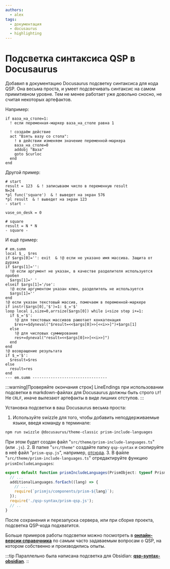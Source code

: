 ```yaml
---
authors:
  - alex
tags:
  - документация
  - docusaurus
  - highlighting
---
```

# Подсветка синтаксиса QSP в Docusaurus

Добавил в документацию Docusaurus подсветку синтаксиса для кода QSP. Она весьма проста, и умеет подсвечивать синтаксис на самом примитивном уровне. Тем не менее работает уже довольно сносно, не считая некоторых артефактов.

Например:

```qsp title="Действие по условию"
if ваза_на_столе=1:
  ! если переменная-маркер ваза_на_столе равна 1

  ! создаём действие
  act "Взять вазу со стола":
    ! в действии изменяем значение переменной-маркера
    ваза_на_столе=0
    addobj "Ваза"
    goto $curloc
  end
end
```

Другой пример:

```qsp title="Код в формате qsps с двумя локациями"
# start
result = 123  & ! записываем число в переменную result
N=24
*pl func('square')  & ! выведет на экран 576
*pl result  & ! выведет на экран 123
- start -

vase_on_desk = 0

# square
result = N * N
- square -
```

И ещё пример:

```qsp
# em.summ
local $_, $res
if $args[0]='': exit  & !@ если не указано имя массива. Защита от дурака
if $args[1]='':
  !@ если аргумент не указан, в качестве разделителя используется пробел
  $args[1]=' '
elseif $args[1]='/se':
  !@ если аргументом указан ключ, разделитель не используется
  $args[1]=''
end
!@ если указан текстовый массив, помечаем в переменной-маркере
if instr($args[0],'$')=1: $_='$'
loop local i,size=0,arrsize($args[0]) while i<size step i+=1:
  if $_='$':
    !@ для текстовых массивов раюотает конкатенация
    $res+=$dyneval("$result=<<$args[0]>>[<<i>>]")+$args[1]
  else
    !@ для числовых суммирование
    res+=dyneval("result=<<$args[0]>>[<<i>>]")
  end
end
!@ возвращение результата
if $_='$':
  $result=$res
else
  result=res
end
--- em.summ ---------------------------------
```

:::warning[Проверяйте окончания строк]
LineEndings при использовании подсветки в markdown-файлах для Docusaurus должны быть строго `LF`! Не `CRLF`, иначе вылезают артефакты в виде лишних отступов.
:::

Установка подсветки в ваш Docusaurus весьма проста:
1. Используйте swizzle для того, чтобы добавить неподдерживаемые языки, введя команду в терминале:
  ```bash
  npm run swizzle @docusaurus/theme-classic prism-include-languages
  ```
  При этом будет создан файл "`src/theme/prism-include-languages.ts`" (или `.js`).
2. В папке "`src/theme"` создайте папку `qsp-syntax` и скопируйте в неё файл "`prism-qsp.js`", например, [отсюда](). <!-- TODO: не забыть добавить ссылку -->
3. В файле "`src/theme/prism-include-languages.ts`" отредактируйте функцию `prismIncludeLanguages`:
  ```ts
  export default function prismIncludeLanguages(PrismObject: typeof PrismNamespace,): void {
    // ...
    additionalLanguages.forEach((lang) => {
      // ...
      require(`prismjs/components/prism-${lang}`);
    });
    require('./qsp-syntax/prism-qsp.js');
    // ..
  }
  ```

После сохранения и перезапуска сервера, или при сборке проекта, подсветка QSP-кода подхватится.

Больше примеров работы подсветки можно посмотреть в **[онлайн-версии справочника](https://aleksversus.github.io/howdo_faq/)** по самым часто задаваемым вопросам о QSP, на котором собственно и производились опыты.

:::tip
Параллельно была написана подсветка для Obsidian: **[qsp-syntax-obsidian](https://github.com/AleksVersus/qsp-syntax-obsidian)**.
::